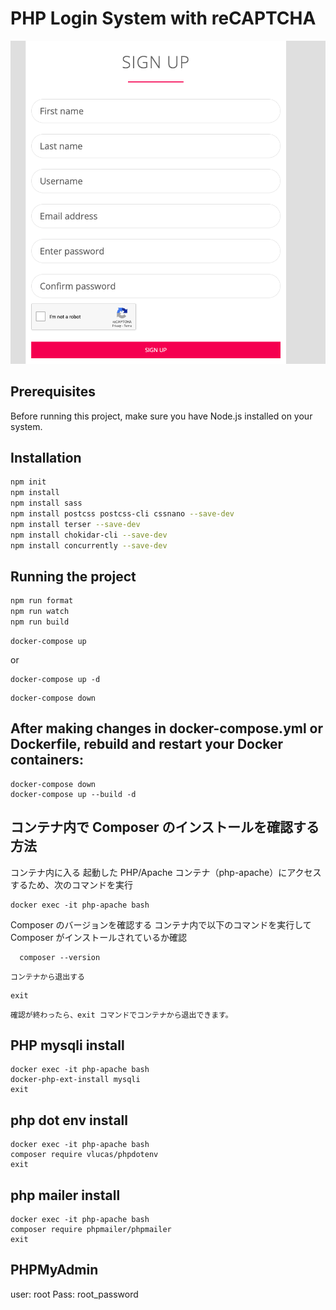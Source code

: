 # PHP Login System with reCAPTCHA

<!-- Image -->
![](./screenshot.png)
[]()


## Prerequisites
Before running this project, make sure you have Node.js installed on your system.

## Installation

```bash
npm init 
npm install
npm install sass 
npm install postcss postcss-cli cssnano --save-dev 
npm install terser --save-dev 
npm install chokidar-cli --save-dev 
npm install concurrently --save-dev 
```

## Running the project
```bash
npm run format
npm run watch
npm run build 
```

```
docker-compose up 
```
or
```
docker-compose up -d
```

```
docker-compose down
```

## After making changes in docker-compose.yml or Dockerfile, rebuild and restart your Docker containers:
  
  ``` 
  docker-compose down
  docker-compose up --build -d
  ```
  
  ## コンテナ内で Composer のインストールを確認する方法

  コンテナ内に入る
  起動した PHP/Apache コンテナ（php-apache）にアクセスするため、次のコマンドを実行

  ```
  docker exec -it php-apache bash
  ```

Composer のバージョンを確認する
コンテナ内で以下のコマンドを実行して Composer がインストールされているか確認

  ```
    composer --version
  ```

    コンテナから退出する
  ```
  exit
  ```
    確認が終わったら、exit コマンドでコンテナから退出できます。


## PHP mysqli install 
```
docker exec -it php-apache bash
docker-php-ext-install mysqli
exit
```

## php dot env install
```
docker exec -it php-apache bash
composer require vlucas/phpdotenv
exit
```

## php mailer install
```
docker exec -it php-apache bash
composer require phpmailer/phpmailer
exit
```

## PHPMyAdmin 
user: root
Pass: root_password
    